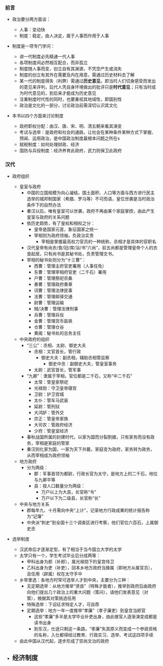 ### 前言

- 政治要分两方面谈：
  - 人事：变动快
  - 制度：稳定，由人决定，属于人事而作用于人事

- 制度是一项专门学问：  
  - 讲一代制度必先精通一代人事
  - 各项制度间必然相互配合，而非孤立
  - 制度随人事而变，创立自有其渊源，不凭空产生或消失
  - 制度的创立有其外在需要及内在用意，需通过历史材料去了解
  - 某一代的制度得失（利弊）需通过**历史意见**，即当时人们切身感受而发出的意见来评判，后代人凭自身环境做出的批评只是**时代意见**；只有当时成为时代意见的，到后来才能成为历史意见
  - 注重制度时代性的同时，也要重视其地域性，即国别性
  - 政治是文化的一部分，讨论政治前需深切认识其文化

- 本书以四个方面来讨论制度
  - 政府职权分配：由汉、唐、宋、明、清五朝来看其演变
  - 考试与选举：是政府和社会的通路，让社会在某种条件某种方式下掌握、预闻、运用政治，是中国政治制度最根本问题之所在s
  - 赋税制度：如何处理财政、经济
  - 国防与兵役制度：经济养育此政府，武力则保卫此政府

### 汉代

- 政府组织
  - 皇室与政府
    - 中国的立国规模为向心凝结，国土面积、人口等方面与西方进行民主选举的城邦制国家（希腊、罗马等）不可而语，皇位世袭是当时政治条件下的自然办法
    - 秦汉以后，唯有皇室可以世袭，政府不再由某个家庭掌控，由此产生皇室与政府的关系问题
    - 依历史趋势，有了皇权和相权之分：
      - 皇帝是国家元首，象征国家之统一
      - 宰相则为政府领袖，负政治实责
        - 宰相是掌握最高权力官员的一种统称，丞相才是具体的官职名
    - 汉代皇帝有尚衣/食/冠/席/浴/书“六尚”，前五尚都是管理皇帝个人的衣食起居，只有尚书是其秘书处，负责管理文书。
    - 宰相的秘书处则分为“十三曹”：
      - 西曹：管理主府官吏署用（人事任免）
      - 东曹：管理宰相府官吏（二千石）署用
      - 户曹：管理祭祀农桑
      - 奏曹：管理政府奏章
      - 词曹：管理法律民事
      - 法曹：管理邮驿交通
      - 尉曹：管理运输
      - 贼/决曹：管理法律刑事
      - 兵曹：管理兵役
      - 金曹：管理货币盐铁
      - 仓曹：管理仓谷
      - 黄阁：秘书处的总务主任
  - 中央政府的组织
    - “三公”：丞相、太尉、御史大夫
      - 丞相：文官首长，管行政
        - 御史大夫：副丞相，辅助丞相管监察
          - 御史中丞：副御史大夫，管皇室事务
      - 太尉：武官首长，管军事
    - “九卿”：隶属于宰相，官位都是二千石，又称“中二千石”
      - 太常：管皇家祭祀
      - 光禄勋：守卫皇帝寝宫
      - 卫尉：护卫宫城
      - 太仆：管车马武装
      - 延尉：管刑狱
      - 大鸿胪：管外交
      - 宗正：管皇帝家族
      - 大司农：管政府经济
      - 少府：管皇室经济
    - 春秋战国所属的封建时代，以家为国而分裂割据，只有家务而没有政务，宰相是家庭的管家
    - 秦汉则化家为国，一家为天下共戴，家庭变为政府，家务转为政务，从而宰相成为政府领袖
  - 地方政府  
    - 分为两级：
      - 郡：军事首领为都尉，行政长官为太守，是地方上的二千石，地位与九卿平等
      - 县：按人口数量分为两级：
        - 万户以上为大县，长官称“令”
        - 万户以下为二级县，长官称“长”
  - 中央与地方关系
    - 郡每年九、十月需向中央“上计”，记录地方行政成果的统计报告称为“记簿”
    - 中央派“刺史”到全国十三个调查区进行考察，他们官位六百石，上属御史丞

- 选举制度
  - 汉武帝后才逐渐定型，有了相当于当今国立大学的太学
  - 太学只有一个，学生考试毕业后分成两等：
    - 甲科出身为郎（补郎），属光禄勋下的皇宫侍卫
    - 乙科出身为吏（补吏），回本乡地方政府当掾属（即地方从属官员），且任用（辟属）权在太守手中
  - 乡举里选：各地方时常可选举人才到中央，主要分为三种：
    - 无定期选举：从地方推举“贤良”（特殊才能者），推举到政府后由政府向他们提出几个政治上的重大问题（策问），请他们发表意见（对策），根据其对策挑选任用
    - 特殊选举：下诏征求特定人才，可自荐
    - 定期选举：地方一年一度推举“孝廉”（孝子廉吏）到皇宫当郎官
      - 这些“孝廉”多半是太学毕业补吏出身，由此做官人逐渐演变成都是读书出身
      - 到东汉，仕途只剩这一条路，“孝廉”失其原义而变成一个参政资格的名称，入仕都得经过教育、行政实习、选举、考试这四项手续
  - 由此中国从汉代起，逐步形成了崇尚文治的政府

- 经济制度  
  -
